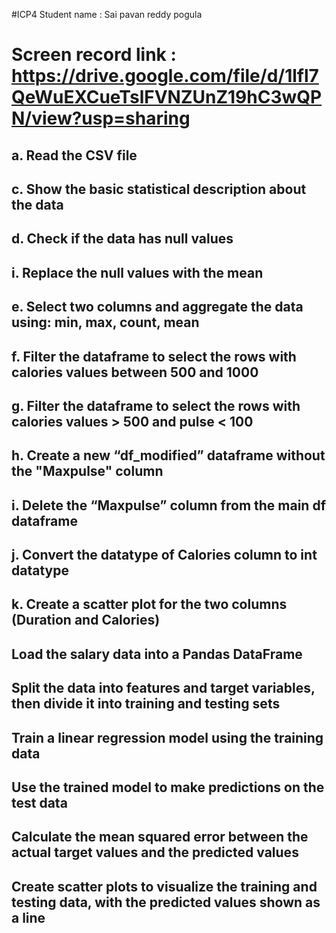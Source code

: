 #ICP4
Student name : Sai pavan reddy pogula

# Screen record link : https://drive.google.com/file/d/1lfl7QeWuEXCueTslFVNZUnZ19hC3wQPN/view?usp=sharing

## a. Read the CSV file
## c. Show the basic statistical description about the data
## d. Check if the data has null values
## i. Replace the null values with the mean
## e. Select two columns and aggregate the data using: min, max, count, mean
## f. Filter the dataframe to select the rows with calories values between 500 and 1000
## g. Filter the dataframe to select the rows with calories values > 500 and pulse < 100
## h. Create a new “df_modified” dataframe without the "Maxpulse" column
## i. Delete the “Maxpulse” column from the main df dataframe
## j. Convert the datatype of Calories column to int datatype
## k. Create a scatter plot for the two columns (Duration and Calories)





## Load the salary data into a Pandas DataFrame
## Split the data into features and target variables, then divide it into training and testing sets
## Train a linear regression model using the training data
## Use the trained model to make predictions on the test data
## Calculate the mean squared error between the actual target values and the predicted values
## Create scatter plots to visualize the training and testing data, with the predicted values shown as a line
